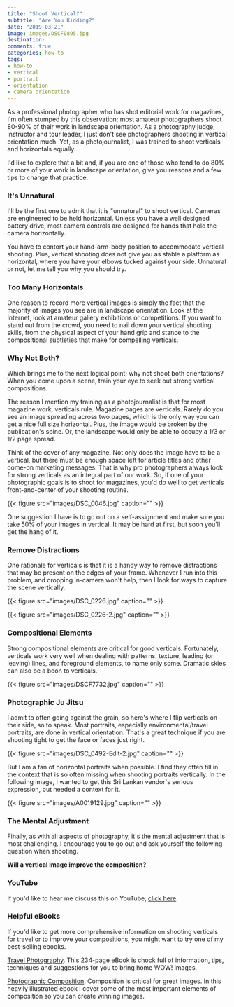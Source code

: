 ```yaml
---
title: "Shoot Vertical?"
subtitle: "Are You Kidding?"
date: "2019-03-21"
image: images/DSCF0895.jpg
destination:
comments: true
categories: how-to
tags:
- how-to
- vertical
- portrait
- orientation
- camera orientation
---
```


As a professional photographer who has shot editorial work for magazines, I'm often stumped by this observation; most amateur photographers shoot 80-90% of their work in landscape orientation. As a photography judge, instructor and tour leader, I just don't see photographers shooting in vertical orientation much. Yet, as a photojournalist, I was trained to shoot verticals and horizontals equally. 

I'd like to explore that a bit and, if you are one of those who tend to do 80% or more of your work in landscape orientation, give you reasons and a few tips to change that practice. 

### It's Unnatural

I'll  be the first one to admit that it is "unnatural" to shoot vertical. Cameras are engineered to be held horizontal. Unless you have a well designed battery drive, most camera controls are designed for hands that hold the camera horizontally. 

You have to contort your hand-arm-body position to accommodate vertical shooting. Plus, vertical shooting does not give you as stable a platform as horizontal, where you have your elbows tucked against your side. Unnatural or not, let me tell you why you should try. 

### Too Many Horizontals	

One reason to record more vertical images is simply the fact that the majority of images you see are in landscape orientation. Look at the Internet, look at amateur gallery exhibitions or competitions. If you want to stand out from the crowd, you need to nail down your vertical shooting skills, from the physical aspect of your hand grip and stance to the compositional subtleties that make for compelling verticals. 

### Why Not Both?

Which brings me to the next logical point; why not shoot both orientations? When you come upon a scene, train your eye to seek out strong vertical compositions. 

The reason I mention my training as a photojournalist is that for most magazine work, verticals rule. Magazine pages are verticals. Rarely do you see an image spreading across two pages, which is the only way you can get a nice full size horizontal. Plus, the image would be broken by the publication's spine. Or, the landscape would only be able to occupy a 1/3 or 1/2 page spread. 

Think of the cover of any magazine. Not only does the image have to be a vertical, but there must be enough space left for article titles and other come-on marketing messages. That is why pro photographers always look for strong verticals as an integral part of our work. So, if one of your photographic goals is to shoot for magazines, you'd do well to get verticals front-and-center of your shooting routine. 

{{< figure src="images/DSC_0046.jpg" caption="" >}}

One suggestion I have is to go out on a self-assignment and make sure you take 50% of your images in vertical. It may be hard at first, but soon you'll get the hang of it.  

### Remove Distractions

One rationale for verticals is that it is a handy way to remove distractions that may be present on the edges of your frame. Whenever I run into this problem, and cropping in-camera won't help, then I look for ways to capture the scene vertically. 

{{< figure src="images/DSC_0226.jpg" caption="" >}}

{{< figure src="images/DSC_0226-2.jpg" caption="" >}}

### Compositional Elements

Strong compositional elements are critical for good verticals. Fortunately, verticals work very well when dealing with patterns, texture, leading (or leaving) lines, and foreground elements, to name only some. Dramatic skies can also be a boon to verticals. 

{{< figure src="images/DSCF7732.jpg" caption="" >}}

### Photographic Ju Jitsu

I admit to often going against the grain, so here's where I flip verticals on their side, so to speak. Most portraits, especially environmental/travel portraits, are done in vertical orientation. That's a great technique if you are shooting tight to get the face or faces just right. 

{{< figure src="images/DSC_0492-Edit-2.jpg" caption="" >}}

But I am a fan of horizontal portraits when possible. I find they often fill in the context that is so often missing when shooting portraits vertically. In the following image, I wanted to get this Sri Lankan vendor's serious expression, but needed a context for it.  

{{< figure src="images/A0019129.jpg" caption="" >}}

### The Mental Adjustment

Finally, as with all aspects of photography, it's the mental adjustment that is most challenging. I encourage you to go out and ask yourself the following question when shooting. 

**Will a vertical image improve the composition?**

### YouTube

If you'd like to hear me discuss this on YouTube, [click here](https://www.youtube.com/channel/UCq6TJZjUFp877PkgeJkETew?view_as=subscriber). 

### Helpful eBooks

If you'd like to get more comprehensive information on shooting verticals for travel or to improve your compositions, you might want to try one of my best-selling ebooks. 

[Travel Photography](https://lesterpickerphoto.com/products/travel-photography-ebook/). This 234-page eBook is chock full of information, tips, techniques and suggestions for you to bring home WOW! images. 

[Photographic Composition](https://lesterpickerphoto.com/products/photographic-composition-ebook/). Composition is critical for great images. In this heavily illustrated ebook I cover some of the most important elements of composition so you can create winning images.



